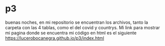 # p3
buenas noches, en mi repositorio se encuentran los archivos, tanto la carpeta con las 4 tablas, como el del covid y countrys. Mi link para mostrar mi pagina donde se encuentra mi código en html es el siguiente
https://lucerobocanegra.github.io/p3/index.html
